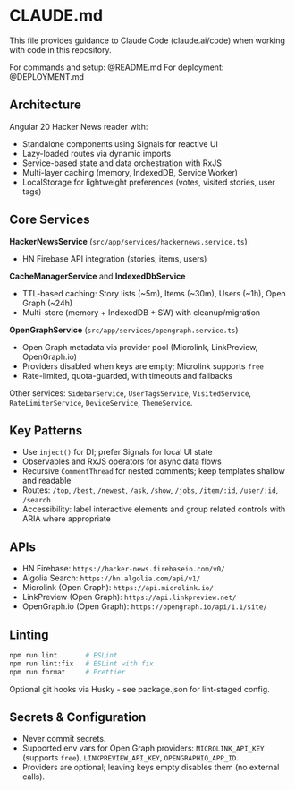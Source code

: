 # CLAUDE.md

This file provides guidance to Claude Code (claude.ai/code) when working with code in this repository.

For commands and setup: @README.md
For deployment: @DEPLOYMENT.md

## Architecture

Angular 20 Hacker News reader with:

- Standalone components using Signals for reactive UI
- Lazy-loaded routes via dynamic imports
- Service-based state and data orchestration with RxJS
- Multi-layer caching (memory, IndexedDB, Service Worker)
- LocalStorage for lightweight preferences (votes, visited stories, user tags)

## Core Services

**HackerNewsService** (`src/app/services/hackernews.service.ts`)

- HN Firebase API integration (stories, items, users)

**CacheManagerService** and **IndexedDbService**

- TTL-based caching: Story lists (~5m), Items (~30m), Users (~1h), Open Graph (~24h)
- Multi-store (memory + IndexedDB + SW) with cleanup/migration

**OpenGraphService** (`src/app/services/opengraph.service.ts`)

- Open Graph metadata via provider pool (Microlink, LinkPreview, OpenGraph.io)
- Providers disabled when keys are empty; Microlink supports `free`
- Rate-limited, quota-guarded, with timeouts and fallbacks

Other services: `SidebarService`, `UserTagsService`, `VisitedService`, `RateLimiterService`, `DeviceService`, `ThemeService`.

## Key Patterns

- Use `inject()` for DI; prefer Signals for local UI state
- Observables and RxJS operators for async data flows
- Recursive `CommentThread` for nested comments; keep templates shallow and readable
- Routes: `/top`, `/best`, `/newest`, `/ask`, `/show`, `/jobs`, `/item/:id`, `/user/:id`, `/search`
- Accessibility: label interactive elements and group related controls with ARIA where appropriate

## APIs

- HN Firebase: `https://hacker-news.firebaseio.com/v0/`
- Algolia Search: `https://hn.algolia.com/api/v1/`
- Microlink (Open Graph): `https://api.microlink.io/`
- LinkPreview (Open Graph): `https://api.linkpreview.net/`
- OpenGraph.io (Open Graph): `https://opengraph.io/api/1.1/site/`

## Linting

```bash
npm run lint       # ESLint
npm run lint:fix   # ESLint with fix
npm run format     # Prettier
```

Optional git hooks via Husky - see package.json for lint-staged config.

## Secrets & Configuration

- Never commit secrets.
- Supported env vars for Open Graph providers: `MICROLINK_API_KEY` (supports `free`), `LINKPREVIEW_API_KEY`, `OPENGRAPHIO_APP_ID`.
- Providers are optional; leaving keys empty disables them (no external calls).
